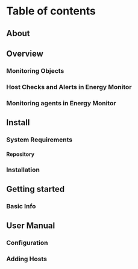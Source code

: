 # Table of contents

## About

## Overview

### Monitoring Objects

### Host Checks and Alerts in Energy Monitor

### Monitoring agents in Energy Monitor

## Install

### System Requirements

#### Repository

### Installation

## Getting started

### Basic Info

## User Manual

### Configuration

### Adding Hosts
